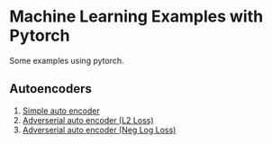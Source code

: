 # Machine Learning Examples with Pytorch

Some examples using pytorch.

## Autoencoders

1. [Simple auto encoder](mnist_autoencoder_00.py)
2. [Adverserial auto encoder (L2 Loss)](mnist_autoencoder_01.py)
3. [Adverserial auto encoder (Neg Log Loss)](mnist_autoencoder_02.py)
